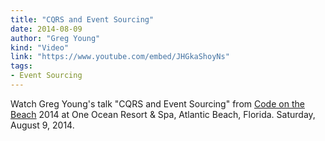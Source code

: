 ```yaml
---
title: "CQRS and Event Sourcing"
date: 2014-08-09
author: "Greg Young"
kind: "Video"
link: "https://www.youtube.com/embed/JHGkaShoyNs"
tags:
- Event Sourcing
---
```


Watch Greg Young's talk "CQRS and Event Sourcing" from [Code on the Beach](https://www.codeonthebeach.com) 2014 at One Ocean Resort & Spa, Atlantic Beach, Florida. Saturday, August 9, 2014. 

<!-- more -->

<YouTube id="JHGkaShoyNs"></YouTube>

